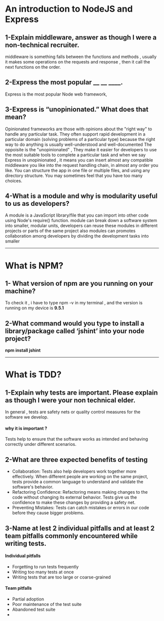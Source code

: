 # An introduction to NodeJS and Express

## 1-Explain middleware, answer as though I were a non-technical recruiter.
middleware is something falls between the functions and methods , 
usually it makes some operations on the requests and response , then it call the next functions on the order.

## 2-Express the most popular __ __ ____.
Express is the most popular Node web framework,

## 3-Express is “unopinionated.” What does that mean?

Opinionated frameworks are those with opinions about the "right way" to handle any particular task. They often support rapid development in a particular domain (solving problems of a particular type) because the right way to do anything is usually well-understood and well-documented
The oppoisite is the "unopinionated" , They make it easier for developers to use the most suitable tools to complete a particular task
and when we say Express in unopinionated , it means you can insert almost any compatible middleware you like into the request handling chain,
in almost any order you like. 
You can structure the app in one file or multiple files, and using any directory structure. You may sometimes feel that you have too many choices.

## 4-What is a module and why is modularity useful to us as developers?
A module is a JavaScript library/file that you can import into other code using Node's require() function.
module can break down a software system into smaller, modular units, developers can reuse these modules in different projects or parts of the same project
also modules can promotes collaboration among developers by dividing the development tasks into smaller
***
# What is NPM?
## 1- What version of npm are you running on your machine?
To check it , i have to type npm -v in my terminal , and the version is running on my device is **9.5.1**

## 2-What command would you type to install a library/package called ‘jshint’ into your node project?
**npm install jshint**
***

# What is TDD?
## 1-Explain why tests are important. Please explain as though I were your non technical elder.
In general , tests are safety nets or quality control measures for the software we develop.
#### why it is important ?
Tests help to ensure that the software works as intended and behaving correctly under different scenarios.

## 2-What are three expected benefits of testing
- Collaboration: Tests also help developers work together more effectively. When different people are working on the same project, tests provide a common language to understand and validate the software's behavior.
- Refactoring Confidence: Refactoring means making changes to the code without changing its external behavior. Tests give us the confidence to make these changes by providing a safety net.
- Preventing Mistakes: Tests can catch mistakes or errors in our code before they cause bigger problems.

## 3-Name at lest 2 individual pitfalls and at least 2 team pitfalls commonly encountered while writing tests.
#### Individual pitfalls 
- Forgetting to run tests frequently
- Writing too many tests at once
- Writing tests that are too large or coarse-grained
#### Team pitfalls
- Partial adoption
- Poor maintenance of the test suite
- Abandoned test suite
- 
